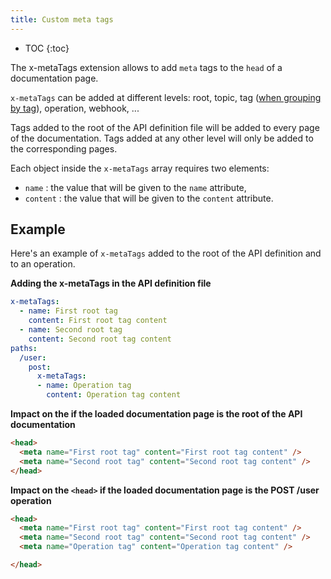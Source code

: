 ```yaml
---
title: Custom meta tags
---
```


- TOC
{:toc}

The x-metaTags extension allows to add `meta` tags to the `head` of a documentation page.

`x-metaTags` can be added at different levels: root, topic, tag ([when grouping by tag](/help/customization-options/operations-navigation/#group-operations-by-tag)), operation, webhook, ...

Tags added to the root of the API definition file will be added to every page of the documentation. Tags added at any other level will only be added to the corresponding pages.

Each object inside the `x-metaTags` array requires two elements:
- `name` : the value that will be given to the `name` attribute,
- `content` : the value that will be given to the `content` attribute.

## Example
Here's an example of `x-metaTags` added to the root of the API definition and to an operation.

**Adding the x-metaTags in the API definition file**
```yaml
x-metaTags:
  - name: First root tag
    content: First root tag content
  - name: Second root tag
    content: Second root tag content
paths:
  /user:
    post:
      x-metaTags:
      - name: Operation tag
        content: Operation tag content
```

**Impact on the <head> if the loaded documentation page is the root of the API documentation**
```html
<head>
  <meta name="First root tag" content="First root tag content" />
  <meta name="Second root tag" content="Second root tag content" />
</head>
```

**Impact on the `<head>` if the loaded documentation page is the POST /user operation**
```html
<head>
  <meta name="First root tag" content="First root tag content" />
  <meta name="Second root tag" content="Second root tag content" />
  <meta name="Operation tag" content="Operation tag content" />

</head>
```
